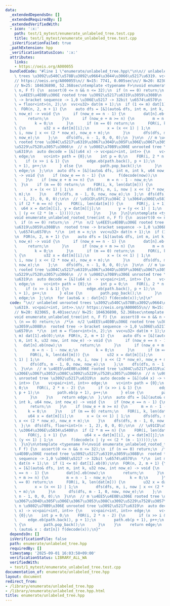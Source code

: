 ```yaml
---
data:
  _extendedDependsOn: []
  _extendedRequiredBy: []
  _extendedVerifiedWith:
  - icon: ':x:'
    path: test/1_mytest/enumerate_unlabeled_tree.test.cpp
    title: test/1_mytest/enumerate_unlabeled_tree.test.cpp
  _isVerificationFailed: true
  _pathExtension: hpp
  _verificationStatusIcon: ':x:'
  attributes:
    links:
    - https://oeis.org/A000055
  bundledCode: "#line 1 \"enumerate/unlabeled_tree.hpp\"\n\n// unlabeled unrooted\
    \ trees \u3092\u540C\u578B\u3092\u9664\u3044\u3066\u5217\u6319. vc<pair<int, int>>.\n\
    // https://oeis.org/A000055\n// N=15: 7741, 0.005sec\n// N=20: 823065, 0.401sec\n\
    // N=25: 104636890, 52.368sec\ntemplate <typename F>\nvoid enumerate_unlabeled_tree(int\
    \ n, F f) {\n  assert(0 <= n && n <= 32);\n  if (n == 0) return;\n  /*\n  n/2\
    \ \u4EE5\u4E0B\u306E rooted tree \u3092\u5217\u6319\u3059\u308B\n  rooted tree\
    \ -> bracket sequence -> 1,0 \u306E\u5217 -> 32bit \u6574\u6570\n  */\n  int m\
    \ = floor<int>(n, 2);\n  vvc<u32> dat(m + 1);\n  if (1 <= m) dat[1].eb(0);\n\n\
    \  FOR(n, 2, m + 1) {\n    auto dfs = [&](auto& dfs, int m, int k, u32 now, int\
    \ now_e) -> void {\n      if (now_e == n - 1) {\n        dat[n].eb(now);\n   \
    \     return;\n      }\n      if (now_e + m >= n) {\n        m = n - 1 - now_e;\n\
    \        k = 0;\n      }\n      if (m == 0) return;\n      FOR(i, k, len(dat[m]))\
    \ {\n        u32 x = dat[m][i];\n        x = (x << 1) | 1;\n        dfs(dfs, m,\
    \ i, now | x << (2 * now_e), now_e + m);\n      }\n      dfs(dfs, m - 1, 0, now,\
    \ now_e);\n    };\n    dfs(dfs, n - 1, 0, 0, 0);\n  }\n\n  // m \u4EE5\u4E0B\u306E\
    \ rooted tree \u304C\u5217\u6319\u3067\u304D\u305F\u306E\u3067\u3053\u308C\u3092\
    \u5229\u7528\u3057\u3066\n  // n \u9802\u70B9\u306E unrooted tree \u3092\u5217\
    \u6319\n  auto decode = [&](u64 x) -> vc<pair<int, int>> {\n    vc<pair<int, int>>\
    \ edge;\n    vc<int> path = {0};\n    int p = 0;\n    FOR(i, 2 * n - 2) {\n  \
    \    if (x >> i & 1) {\n        edge.eb(path.back(), p + 1);\n        path.eb(p\
    \ + 1), p++;\n      } else {\n        path.pop_back();\n      }\n    }\n    return\
    \ edge;\n  };\n\n  auto dfs = [&](auto& dfs, int m, int k, u64 now, int now_e)\
    \ -> void {\n    if (now_e == n - 1) {\n      f(decode(now));\n      return;\n\
    \    }\n    if (now_e + m >= n) {\n      m = n - 1 - now_e;\n      k = 0;\n  \
    \  }\n    if (m == 0) return;\n    FOR(i, k, len(dat[m])) {\n      u64 x = dat[m][i];\n\
    \      x = (x << 1) | 1;\n      dfs(dfs, m, i, now | x << (2 * now_e), now_e +\
    \ m);\n    }\n    dfs(dfs, m - 1, 0, now, now_e);\n  };\n  dfs(dfs, floor<int>(n\
    \ - 1, 2), 0, 0, 0);\n\n  // \u91CD\u5FC3\u304C 2 \u3064\u306E\u5834\u5408\n \
    \ if (2 * m == n) {\n    FOR(i, len(dat[m])) {\n      FOR(j, i + 1) {\n      \
    \  u64 x = dat[m][i], y = dat[m][j];\n        y = (y << 1) | 1;\n        f(decode(x\
    \ | (y << (2 * (m - 1)))));\n      }\n    }\n  }\n}\n\ntemplate <typename F>\n\
    void enumerate_unlabeled_rooted_tree(int n, F f) {\n  assert(0 <= n && n <= 32);\n\
    \  if (n == 0) return;\n  /*\n  n/2 \u4EE5\u4E0B\u306E rooted tree \u3092\u5217\
    \u6319\u3059\u308B\n  rooted tree -> bracket sequence -> 1,0 \u306E\u5217 -> 32bit\
    \ \u6574\u6570\n  */\n  int m = n;\n  vvc<u32> dat(n + 1);\n  if (1 <= m) dat[1].eb(0);\n\
    \n  FOR(n, 2, m + 1) {\n    auto dfs = [&](auto& dfs, int m, int k, u32 now, int\
    \ now_e) -> void {\n      if (now_e == n - 1) {\n        dat[n].eb(now);\n   \
    \     return;\n      }\n      if (now_e + m >= n) {\n        m = n - 1 - now_e;\n\
    \        k = 0;\n      }\n      if (m == 0) return;\n      FOR(i, k, len(dat[m]))\
    \ {\n        u32 x = dat[m][i];\n        x = (x << 1) | 1;\n        dfs(dfs, m,\
    \ i, now | x << (2 * now_e), now_e + m);\n      }\n      dfs(dfs, m - 1, 0, now,\
    \ now_e);\n    };\n    dfs(dfs, n - 1, 0, 0, 0);\n  }\n\n  // m \u4EE5\u4E0B\u306E\
    \ rooted tree \u304C\u5217\u6319\u3067\u304D\u305F\u306E\u3067\u3053\u308C\u3092\
    \u5229\u7528\u3057\u3066\n  // n \u9802\u70B9\u306E unrooted tree \u3092\u5217\
    \u6319\n  auto decode = [&](u64 x) -> vc<pair<int, int>> {\n    vc<pair<int, int>>\
    \ edge;\n    vc<int> path = {0};\n    int p = 0;\n    FOR(i, 2 * n - 2) {\n  \
    \    if (x >> i & 1) {\n        edge.eb(path.back(), p + 1);\n        path.eb(p\
    \ + 1), p++;\n      } else {\n        path.pop_back();\n      }\n    }\n    return\
    \ edge;\n  };\n\n  for (auto& x : dat[n]) f(decode(x));\n}\n"
  code: "\n// unlabeled unrooted trees \u3092\u540C\u578B\u3092\u9664\u3044\u3066\u5217\
    \u6319. vc<pair<int, int>>.\n// https://oeis.org/A000055\n// N=15: 7741, 0.005sec\n\
    // N=20: 823065, 0.401sec\n// N=25: 104636890, 52.368sec\ntemplate <typename F>\n\
    void enumerate_unlabeled_tree(int n, F f) {\n  assert(0 <= n && n <= 32);\n  if\
    \ (n == 0) return;\n  /*\n  n/2 \u4EE5\u4E0B\u306E rooted tree \u3092\u5217\u6319\
    \u3059\u308B\n  rooted tree -> bracket sequence -> 1,0 \u306E\u5217 -> 32bit \u6574\
    \u6570\n  */\n  int m = floor<int>(n, 2);\n  vvc<u32> dat(m + 1);\n  if (1 <=\
    \ m) dat[1].eb(0);\n\n  FOR(n, 2, m + 1) {\n    auto dfs = [&](auto& dfs, int\
    \ m, int k, u32 now, int now_e) -> void {\n      if (now_e == n - 1) {\n     \
    \   dat[n].eb(now);\n        return;\n      }\n      if (now_e + m >= n) {\n \
    \       m = n - 1 - now_e;\n        k = 0;\n      }\n      if (m == 0) return;\n\
    \      FOR(i, k, len(dat[m])) {\n        u32 x = dat[m][i];\n        x = (x <<\
    \ 1) | 1;\n        dfs(dfs, m, i, now | x << (2 * now_e), now_e + m);\n      }\n\
    \      dfs(dfs, m - 1, 0, now, now_e);\n    };\n    dfs(dfs, n - 1, 0, 0, 0);\n\
    \  }\n\n  // m \u4EE5\u4E0B\u306E rooted tree \u304C\u5217\u6319\u3067\u304D\u305F\
    \u306E\u3067\u3053\u308C\u3092\u5229\u7528\u3057\u3066\n  // n \u9802\u70B9\u306E\
    \ unrooted tree \u3092\u5217\u6319\n  auto decode = [&](u64 x) -> vc<pair<int,\
    \ int>> {\n    vc<pair<int, int>> edge;\n    vc<int> path = {0};\n    int p =\
    \ 0;\n    FOR(i, 2 * n - 2) {\n      if (x >> i & 1) {\n        edge.eb(path.back(),\
    \ p + 1);\n        path.eb(p + 1), p++;\n      } else {\n        path.pop_back();\n\
    \      }\n    }\n    return edge;\n  };\n\n  auto dfs = [&](auto& dfs, int m,\
    \ int k, u64 now, int now_e) -> void {\n    if (now_e == n - 1) {\n      f(decode(now));\n\
    \      return;\n    }\n    if (now_e + m >= n) {\n      m = n - 1 - now_e;\n \
    \     k = 0;\n    }\n    if (m == 0) return;\n    FOR(i, k, len(dat[m])) {\n \
    \     u64 x = dat[m][i];\n      x = (x << 1) | 1;\n      dfs(dfs, m, i, now |\
    \ x << (2 * now_e), now_e + m);\n    }\n    dfs(dfs, m - 1, 0, now, now_e);\n\
    \  };\n  dfs(dfs, floor<int>(n - 1, 2), 0, 0, 0);\n\n  // \u91CD\u5FC3\u304C 2\
    \ \u3064\u306E\u5834\u5408\n  if (2 * m == n) {\n    FOR(i, len(dat[m])) {\n \
    \     FOR(j, i + 1) {\n        u64 x = dat[m][i], y = dat[m][j];\n        y =\
    \ (y << 1) | 1;\n        f(decode(x | (y << (2 * (m - 1)))));\n      }\n    }\n\
    \  }\n}\n\ntemplate <typename F>\nvoid enumerate_unlabeled_rooted_tree(int n,\
    \ F f) {\n  assert(0 <= n && n <= 32);\n  if (n == 0) return;\n  /*\n  n/2 \u4EE5\
    \u4E0B\u306E rooted tree \u3092\u5217\u6319\u3059\u308B\n  rooted tree -> bracket\
    \ sequence -> 1,0 \u306E\u5217 -> 32bit \u6574\u6570\n  */\n  int m = n;\n  vvc<u32>\
    \ dat(n + 1);\n  if (1 <= m) dat[1].eb(0);\n\n  FOR(n, 2, m + 1) {\n    auto dfs\
    \ = [&](auto& dfs, int m, int k, u32 now, int now_e) -> void {\n      if (now_e\
    \ == n - 1) {\n        dat[n].eb(now);\n        return;\n      }\n      if (now_e\
    \ + m >= n) {\n        m = n - 1 - now_e;\n        k = 0;\n      }\n      if (m\
    \ == 0) return;\n      FOR(i, k, len(dat[m])) {\n        u32 x = dat[m][i];\n\
    \        x = (x << 1) | 1;\n        dfs(dfs, m, i, now | x << (2 * now_e), now_e\
    \ + m);\n      }\n      dfs(dfs, m - 1, 0, now, now_e);\n    };\n    dfs(dfs,\
    \ n - 1, 0, 0, 0);\n  }\n\n  // m \u4EE5\u4E0B\u306E rooted tree \u304C\u5217\u6319\
    \u3067\u304D\u305F\u306E\u3067\u3053\u308C\u3092\u5229\u7528\u3057\u3066\n  //\
    \ n \u9802\u70B9\u306E unrooted tree \u3092\u5217\u6319\n  auto decode = [&](u64\
    \ x) -> vc<pair<int, int>> {\n    vc<pair<int, int>> edge;\n    vc<int> path =\
    \ {0};\n    int p = 0;\n    FOR(i, 2 * n - 2) {\n      if (x >> i & 1) {\n   \
    \     edge.eb(path.back(), p + 1);\n        path.eb(p + 1), p++;\n      } else\
    \ {\n        path.pop_back();\n      }\n    }\n    return edge;\n  };\n\n  for\
    \ (auto& x : dat[n]) f(decode(x));\n}"
  dependsOn: []
  isVerificationFile: false
  path: enumerate/unlabeled_tree.hpp
  requiredBy: []
  timestamp: '2025-09-01 16:03:58+09:00'
  verificationStatus: LIBRARY_ALL_WA
  verifiedWith:
  - test/1_mytest/enumerate_unlabeled_tree.test.cpp
documentation_of: enumerate/unlabeled_tree.hpp
layout: document
redirect_from:
- /library/enumerate/unlabeled_tree.hpp
- /library/enumerate/unlabeled_tree.hpp.html
title: enumerate/unlabeled_tree.hpp
---
```

